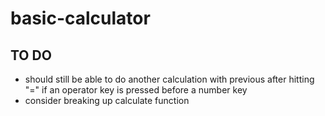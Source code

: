 # basic-calculator

## TO DO
- should still be able to do another calculation with previous after hitting "=" if an operator key is pressed before a number key
- consider breaking up calculate function
